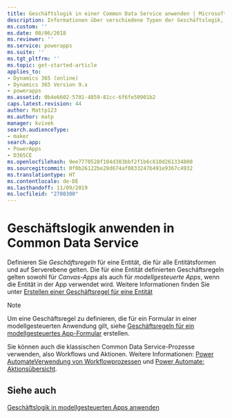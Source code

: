 ```yaml
---
title: Geschäftslogik in einer Common Data Service anwenden | Microsoft-Dokumentation
description: Informationen über verschiedene Typen der Geschäftslogik, die Sie in Ihrer App verwenden können
ms.custom: ''
ms.date: 08/06/2018
ms.reviewer: ''
ms.service: powerapps
ms.suite: ''
ms.tgt_pltfrm: ''
ms.topic: get-started-article
applies_to:
- Dynamics 365 (online)
- Dynamics 365 Version 9.x
- powerapps
ms.assetid: 0b4e6602-5701-4859-81cc-6f6fe50901b2
caps.latest.revision: 44
author: Mattp123
ms.author: matp
manager: kvivek
search.audienceType:
- maker
search.app:
- PowerApps
- D365CE
ms.openlocfilehash: 9ee7770528f104d383bbf2f1b6c810d261334800
ms.sourcegitcommit: 0f0b26122be28d674af0833247b491e9367c4932
ms.translationtype: HT
ms.contentlocale: de-DE
ms.lasthandoff: 11/09/2019
ms.locfileid: "2780300"
---
```

# <a name="apply-business-logic-in-common-data-service"></a>Geschäftslogik anwenden in Common Data Service

Definieren Sie *Geschäftsregeln* für eine Entität, die für alle Entitätsformen und auf Serverebene gelten. Die für eine Entität definierten Geschäftsregeln gelten sowohl für *Canvas-Apps* als auch für *modellgesteuerte Apps*, wenn die Entität in der App verwendet wird. Weitere Informationen finden Sie unter [Erstellen einer Geschäftsregel für eine Entität](data-platform-create-business-rule.md)

> [!NOTE]
> Um eine Geschäftsregel zu definieren, die für ein Formular in einer modellgesteuerten Anwendung gilt, siehe [Geschäftsregeln für ein modellgesteuertes App-Formular](../model-driven-apps/create-business-rules-recommendations-apply-logic-form.md) erstellen.

Sie können auch die klassischen Common Data Service-Prozesse verwenden, also Workflows und Aktionen. Weitere Informationen: [Power AutomateVerwendung von Workflowprozessen](/flow/workflow-processes) und [Power Automate: Aktionsübersicht](/flow/actions).

## <a name="see-also"></a>Siehe auch

[Geschäftslogik in modellgesteuerten Apps anwenden](../model-driven-apps/guide-staff-through-common-tasks-processes.md)
